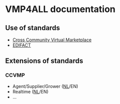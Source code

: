 # VMP4ALL documentation

## Use of standards
- [Cross Community Virtual Marketplace](https://www.floricode.com/nl-nl/sdk/xml-standardized-messages/commercial/cc-vmp)
- [EDIFACT](https://www.floricode.com/nl-nl/sdk/edifact-standardized-messages/clock-messages-buyer)

## Extensions of standards

### CCVMP
- Agent/Supplier/Grower ([NL](docs/agent_supplier_grower_NL.md)/EN)
- Realtime ([NL](docs/realtime_NL.md)/EN)
- ...

